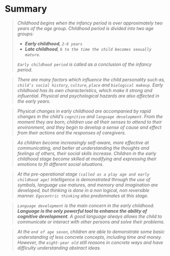# Summary
> *Childhood begins when the infancy period is over approximately two years of the age group. Childhood period is divided into two age groups:*
> - ***Early childhood**, `2-6 years`*
> - ***Late childhood**, `6 to the time the child becomes sexually mature`.*
>
> *`Early childhood period` is called as a conclusion of the infancy period.*

>  *There are many factors which influence the child personality such as, `child’s social history`, `culture`, `place` and `biological makeup`.
> Early childhood has its own characteristics, which make it strong and influential. Physical and psychological hazards are also affected in the
> early years.*

> *Physical changes in early childhood are accompanied by rapid changes in the child’s `cognitive` and `language development`. From the moment they
> are born, children use all their senses to attend to their environment, and they begin to develop a sense of cause and effect from their actions
> and the responses of caregivers.*

> *As children become increasingly self-aware, more effective at communicating, and better at understanding the thoughts and feelings of others,
> their social skills increase. Children in the early childhood stage become skilled at modifying and expressing their emotions to fit different
> social situations.*

> *At the pre-operational stage `(called as a play age and early childhood age)` intelligence is demonstrated through the use of symbols,
> language use matures, and memory and imagination are developed, but thinking is done in a non logical, non reversible manner.
> `Egocentric thinking` also predominates at this stage.*

> *`Language development` is the main concern in the early childhood. **Language is the only powerful tool to enhance the ability of cognitive
> development**. A good language always allows the child to communicate or interact with other persons and solve their problems.*

> *At the `end of age seven`, children are able to demonstrate some basic understanding of less concrete concepts, including time and money.
> However, the `eight-year old` still reasons in concrete ways and have difficulty understanding abstract ideas.*
